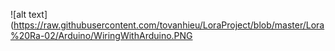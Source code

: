 
![alt text](https://raw.githubusercontent.com/tovanhieu/LoraProject/blob/master/Lora%20Ra-02/Arduino/WiringWithArduino.PNG
